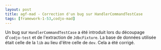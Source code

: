 ```yaml
---
layout: post
title: agf-mad - Correction d'un bug sur HandlerCommandTestCase
tags: [framework-1-53,codjo-mad]
---
```

Un bug sur ```HandlerCommandTestCase``` a été introduit lors du découpage d'```codjo-test``` et de l'extraction de ```JdbcFixture```.
La base de données utilisée était celle de la ```lib``` au lieu d'être celle de ```dev```. Cela a été corrigé.